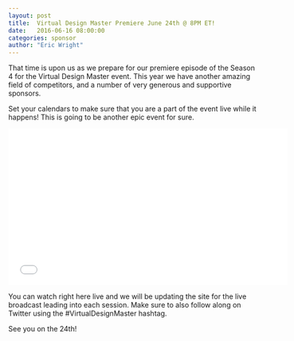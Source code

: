 ```yaml
---
layout: post
title:  Virtual Design Master Premiere June 24th @ 8PM ET!
date:   2016-06-16 08:00:00
categories: sponsor
author: "Eric Wright"
---
```

That time is upon us as we prepare for our premiere episode of the Season 4 for the Virtual Design Master event.  This year we have another amazing field of competitors, and a number of very generous and supportive sponsors. 

Set your calendars to make sure that you are a part of the event live while it happens!  This is going to be another epic event for sure.

<p align="center"><iframe width="560" height="315" src="//www.youtube.com/embed/JILO151MAMQ" frameborder="0" allowfullscreen></iframe></p>

You can watch right here live and we will be updating the site for the live broadcast leading into each session.  Make sure to also follow along on Twitter using the #VirtualDesignMaster hashtag.

See you on the 24th!
